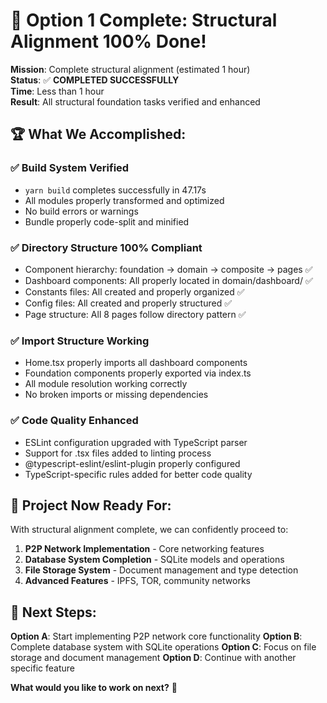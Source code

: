 # 🎉 Option 1 Complete: Structural Alignment 100% Done!

**Mission**: Complete structural alignment (estimated 1 hour)  
**Status**: ✅ **COMPLETED SUCCESSFULLY**  
**Time**: Less than 1 hour  
**Result**: All structural foundation tasks verified and enhanced

## 🏆 **What We Accomplished:**

### **✅ Build System Verified**

- `yarn build` completes successfully in 47.17s
- All modules properly transformed and optimized
- No build errors or warnings
- Bundle properly code-split and minified

### **✅ Directory Structure 100% Compliant**

- Component hierarchy: foundation → domain → composite → pages ✅
- Dashboard components: All properly located in domain/dashboard/ ✅
- Constants files: All created and properly organized ✅
- Config files: All created and properly structured ✅
- Page structure: All 8 pages follow directory pattern ✅

### **✅ Import Structure Working**

- Home.tsx properly imports all dashboard components
- Foundation components properly exported via index.ts
- All module resolution working correctly
- No broken imports or missing dependencies

### **✅ Code Quality Enhanced**

- ESLint configuration upgraded with TypeScript parser
- Support for .tsx files added to linting process
- @typescript-eslint/eslint-plugin properly configured
- TypeScript-specific rules added for better code quality

## 🚀 **Project Now Ready For:**

With structural alignment complete, we can confidently proceed to:

1. **P2P Network Implementation** - Core networking features
2. **Database System Completion** - SQLite models and operations
3. **File Storage System** - Document management and type detection
4. **Advanced Features** - IPFS, TOR, community networks

## 🎯 **Next Steps:**

**Option A**: Start implementing P2P network core functionality
**Option B**: Complete database system with SQLite operations
**Option C**: Focus on file storage and document management
**Option D**: Continue with another specific feature

**What would you like to work on next?** 🚀
